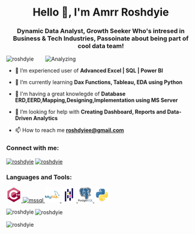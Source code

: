 <h1 align="center">Hello 👋, I'm Amrr Roshdyie</h1>
<h3 align="center">Dynamic Data Analyst, Growth Seeker Who's intresed in Business & Tech Industries, Passoinate about being part of cool data team!</h3>
<img align="right" alt="Analyzing" width="400" src="https://aryng.com/assets/img/ani2.gif">
<p align="left"> <img src="https://komarev.com/ghpvc/?username=roshdyie&label=Profile%20views&color=0e75b6&style=flat" alt="roshdyie" /> </p>

- 🔭 I’m experienced user of **Advanced Excel | SQL | Power BI**

- 🌱 I’m currently learning **Dax Functions, Tableau, EDA using Python**

- 👯 I'm having a great knowlegde of **Database ERD,EERD,Mapping,Designing,Implementation using MS Server**

- 🤝 I’m looking for help with **Creating Dashboard, Reports and Data-Driven Analytics**

- 📫 How to reach me **roshdyiee@gmail.com**

<h3 align="left">Connect with me:</h3>
<p align="left">
<a href="https://linkedin.com/in/roshdyie" target="blank"><img align="center" src="https://raw.githubusercontent.com/rahuldkjain/github-profile-readme-generator/master/src/images/icons/Social/linked-in-alt.svg" alt="roshdyie" height="30" width="40" /></a>
<a href="https://www.hackerrank.com/roshdyie" target="blank"><img align="center" src="https://raw.githubusercontent.com/rahuldkjain/github-profile-readme-generator/master/src/images/icons/Social/hackerrank.svg" alt="roshdyie" height="30" width="40" /></a>
</p>

<h3 align="left">Languages and Tools:</h3>
<p align="left"> <a href="https://www.w3schools.com/cpp/" target="_blank" rel="noreferrer"> <img src="https://raw.githubusercontent.com/devicons/devicon/master/icons/cplusplus/cplusplus-original.svg" alt="cplusplus" width="40" height="40"/> </a> <a href="https://www.microsoft.com/en-us/sql-server" target="_blank" rel="noreferrer"> <img src="https://www.svgrepo.com/show/303229/microsoft-sql-server-logo.svg" alt="mssql" width="40" height="40"/> </a> <a href="https://www.mysql.com/" target="_blank" rel="noreferrer"> <img src="https://raw.githubusercontent.com/devicons/devicon/master/icons/mysql/mysql-original-wordmark.svg" alt="mysql" width="40" height="40"/> </a> <a href="https://pandas.pydata.org/" target="_blank" rel="noreferrer"> <img src="https://raw.githubusercontent.com/devicons/devicon/2ae2a900d2f041da66e950e4d48052658d850630/icons/pandas/pandas-original.svg" alt="pandas" width="40" height="40"/> </a> <a href="https://www.postgresql.org" target="_blank" rel="noreferrer"> <img src="https://raw.githubusercontent.com/devicons/devicon/master/icons/postgresql/postgresql-original-wordmark.svg" alt="postgresql" width="40" height="40"/> </a> <a href="https://www.python.org" target="_blank" rel="noreferrer"> <img src="https://raw.githubusercontent.com/devicons/devicon/master/icons/python/python-original.svg" alt="python" width="40" height="40"/> </a> </p>

<p><img align="left" src="https://github-readme-stats.vercel.app/api/top-langs?username=roshdyie&show_icons=true&locale=en&layout=compact" alt="roshdyie" /></p>

<p>&nbsp;<img align="center" src="https://github-readme-stats.vercel.app/api?username=roshdyie&show_icons=true&locale=en" alt="roshdyie" /></p>

<p><img align="center" src="https://github-readme-streak-stats.herokuapp.com/?user=roshdyie&" alt="roshdyie" /></p>

